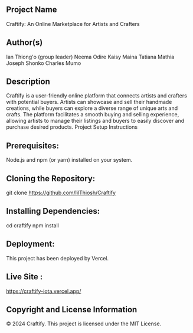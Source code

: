 ## Project Name

Craftify: An Online Marketplace for Artists and Crafters

## Author(s)

 Ian Thiong'o (group leader)
 Neema Odire
 Kaisy Maina
 Tatiana Mathia
 Joseph Shonko
 Charles Mumo


## Description

Craftify is a user-friendly online platform that connects artists and crafters with potential buyers. Artists can showcase and sell their handmade creations, while buyers can explore a diverse range of unique arts and crafts. The platform facilitates a smooth buying and selling experience, allowing artists to manage their listings and buyers to easily discover and purchase desired products.
Project Setup Instructions

## Prerequisites:
Node.js and npm (or yarn) installed on your system. 
## Cloning the Repository:
git clone https://github.com/lilThiosh/Craftify
## Installing Dependencies:
cd craftify
npm install 

## Deployment:

This project has been deployed by Vercel.



## Live Site :
https://craftify-iota.vercel.app/

## Copyright and License Information
© 2024 Craftify.
This project is licensed under the MIT License. 